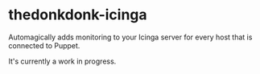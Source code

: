 thedonkdonk-icinga
==================

Automagically adds monitoring to your Icinga server for every host that is connected to Puppet.

It's currently a work in progress.
